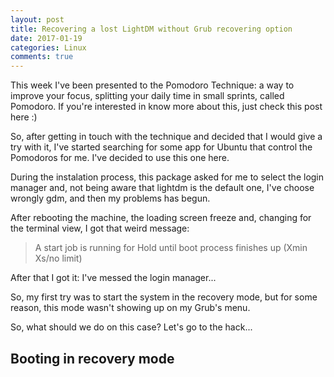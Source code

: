 ```yaml
---
layout: post
title: Recovering a lost LightDM without Grub recovering option
date: 2017-01-19
categories: Linux
comments: true
---
```

This week I've been presented to the Pomodoro Technique: a way to improve your focus, splitting your daily time in small sprints, called Pomodoro.
If you're interested in know more about this, just check this post here :)

So, after getting in touch with the technique and decided that I would give a try with it, I've started searching for some app for Ubuntu
that control the Pomodoros for me. I've decided to use this one here.

During the instalation process, this package asked for me to select the login manager and, not being aware that lightdm is the default one, I've choose wrongly gdm, and
then my problems has begun.

After rebooting the machine, the loading screen freeze and, changing for the terminal view, I got that weird message:

> A start job is running for Hold until boot process finishes up (Xmin Xs/no limit)

After that I got it: I've messed the login manager...

So, my first try was to start the system in the recovery mode, but for some reason, this mode wasn't showing up on my Grub's menu.

So, what should we do on this case? Let's go to the hack...

## Booting in recovery mode
